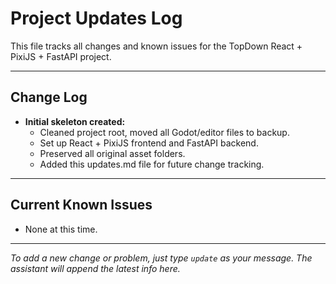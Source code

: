 # Project Updates Log

This file tracks all changes and known issues for the TopDown React + PixiJS + FastAPI project.

---

## Change Log

- **Initial skeleton created:**
  - Cleaned project root, moved all Godot/editor files to backup.
  - Set up React + PixiJS frontend and FastAPI backend.
  - Preserved all original asset folders.
  - Added this updates.md file for future change tracking.

---

## Current Known Issues

- None at this time.

---

*To add a new change or problem, just type `update` as your message. The assistant will append the latest info here.* 
